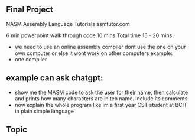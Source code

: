## Final Project
NASM Assembly Language Tutorials
asmtutor.com

6 min powerpoint
walk through code 10 mins
Total time 15 - 20 mins.

- we need to use an online assembly compiler dont use the one on your own computer or else it wont work on other computers
example:
- one compiler

## example can ask chatgpt: 
- show me the MASM code to ask the user for their name, then calculate and prints how many characters are in teh name. Include its comments. 
- now explain the whole program like im a first year CST student at BCIT in plain simple language

## Topic
